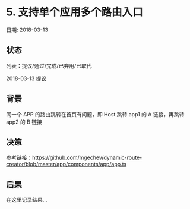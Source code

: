 # 5. 支持单个应用多个路由入口

日期: 2018-03-13

## 状态

列表：提议/通过/完成/已弃用/已取代

2018-03-13 提议

## 背景

同一个 APP 的路由跳转在首页有问题，即 Host 跳转 app1 的 A 链接，再跳转 app2 的 B 链接

## 决策

参考链接：https://github.com/mgechev/dynamic-route-creator/blob/master/app/components/app/app.ts

## 后果

在这里记录结果...
